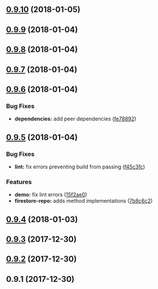 <a name="0.9.10"></a>
## [0.9.10](https://github.com/alfredoperez/ngx-datacontext/compare/v0.9.9...v0.9.10) (2018-01-05)



<a name="0.9.9"></a>
## [0.9.9](https://github.com/alfredoperez/ngx-datacontext/compare/v0.9.8...v0.9.9) (2018-01-04)



<a name="0.9.8"></a>
## [0.9.8](https://github.com/alfredoperez/ngx-datacontext/compare/v0.9.7...v0.9.8) (2018-01-04)



<a name="0.9.7"></a>
## [0.9.7](https://github.com/alfredoperez/ngx-datacontext/compare/v0.9.6...v0.9.7) (2018-01-04)



<a name="0.9.6"></a>
## [0.9.6](https://github.com/alfredoperez/ngx-datacontext/compare/v0.9.5...v0.9.6) (2018-01-04)


### Bug Fixes

* **dependencies:** add peer dependencies ([fe78892](https://github.com/alfredoperez/ngx-datacontext/commit/fe78892))



<a name="0.9.5"></a>
## [0.9.5](https://github.com/alfredoperez/ngx-datacontext/compare/v0.9.4...v0.9.5) (2018-01-04)


### Bug Fixes

* **lint:** fix errors preventing build from passing ([f45c3fc](https://github.com/alfredoperez/ngx-datacontext/commit/f45c3fc))


### Features

* **demo:** fix lint errors ([15f2ae0](https://github.com/alfredoperez/ngx-datacontext/commit/15f2ae0))
* **firestore-repo:** adds method implementations ([7b8c6c2](https://github.com/alfredoperez/ngx-datacontext/commit/7b8c6c2))



<a name="0.9.4"></a>
## [0.9.4](https://github.com/alfredoperez/ngx-datacontext/compare/v0.9.3...v0.9.4) (2018-01-03)



<a name="0.9.3"></a>
## [0.9.3](https://github.com/alfredoperez/ngx-datacontext/compare/v0.9.2...v0.9.3) (2017-12-30)



<a name="0.9.2"></a>
## [0.9.2](https://github.com/alfredoperez/ngx-datacontext/compare/v0.9.1...v0.9.2) (2017-12-30)



<a name="0.9.1"></a>
## 0.9.1 (2017-12-30)



